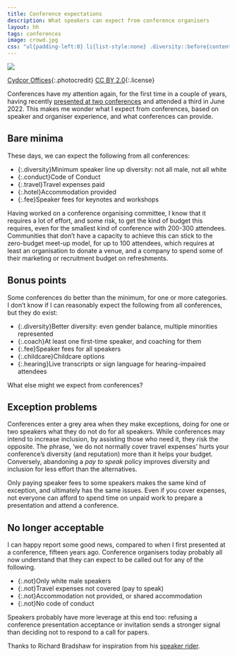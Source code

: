 ```yaml
---
title: Conference expectations
description: What speakers can expect from conference organisers
layout: hh
tags: conferences
image: crowd.jpg
css: "ul{padding-left:0} li{list-style:none} .diversity::before{content:'👥 '} .conduct::before{content:'📜 '} .travel::before{content:'✈️ '} .hotel::before{content:'🏨 '} .fee::before{content:'💶 '} .coach::before{content:'🧑‍🎓 '} .childcare::before{content:'👶 '} .hearing::before{content:'🧏 '} .not::before{content:'⛔️ '}"
---
```


![](crowd.jpg)

[Cydcor Offices](https://www.flickr.com/photos/cydcor/9323706582){:.photocredit}
[CC BY 2.0](https://creativecommons.org/licenses/by/2.0/){:.license}

Conferences have my attention again, for the first time in a couple of years, having recently
[presented at two conferences](/presentations/universal-values)
and attended a third in June 2022.
This makes me wonder what I expect from conferences, based on speaker and organiser experience, and what conferences can provide.

## Bare minima

These days, we can expect the following from all conferences:

* {:.diversity}Minimum speaker line up diversity: not all male, not all white
* {:.conduct}Code of Conduct
* {:.travel}Travel expenses paid
* {:.hotel}Accommodation provided
* {:.fee}Speaker fees for keynotes and workshops

Having worked on a conference organising committee, I know that it requires a lot of effort, and some risk, to get the kind of budget this requires, even for the smallest kind of conference with 200-300 attendees.
Communities that don’t have a capacity to achieve this can stick to the zero-budget meet-up model, for up to 100 attendees, which requires at least an organisation to donate a venue, and a company to spend some of their marketing or recruitment budget on refreshments.

## Bonus points

Some conferences do better than the minimum, for one or more categories.
I don’t know if I can reasonably expect the following from all conferences, but they do exist:

* {:.diversity}Better diversity: even gender balance, multiple minorities represented
* {:.coach}At least one first-time speaker, and coaching for them
* {:.fee}Speaker fees for all speakers
* {:.childcare}Childcare options
* {:.hearing}Live transcripts or sign language for hearing-impaired attendees

What else might we expect from conferences?

## Exception problems

Conferences enter a grey area when they make exceptions, doing for one or two speakers what they do not do for all speakers.
While conferences may intend to increase inclusion, by assisting those who need it, they risk the opposite.
The phrase, ‘we do not normally cover travel expenses’ hurts your conference’s diversity (and reputation) more than it helps your budget.
Conversely, abandoning a _pay to speak_ policy improves diversity and inclusion for less effort than the alternatives.

Only paying speaker fees to some speakers makes the same kind of exception, and ultimately has the same issues.
Even if you cover expenses, not everyone can afford to spend time on unpaid work to prepare a presentation and attend a conference.

## No longer acceptable

I can happy report some good news, compared to when I first presented at a conference, fifteen years ago.
Conference organisers today probably all now understand that they can expect to be called out for any of the following.

* {:.not}Only white male speakers
* {:.not}Travel expenses not covered (pay to speak)
* {:.not}Accommodation not provided, or shared accommodation
* {:.not}No code of conduct

Speakers probably have more leverage at this end too:
refusing a conference presentation acceptance or invitation sends a stronger signal than deciding not to respond to a call for papers.

Thanks to Richard Bradshaw for inspiration from his
[speaker rider](https://thefriendlytester.co.uk/speaker-rider/).
